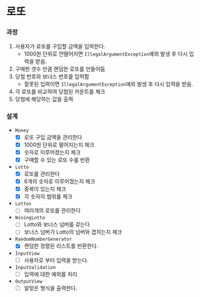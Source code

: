 # 로또

### 과정

1. 사용자가 로또를 구입할 금액을 입력한다.
    - 1000원 단위로 안떨어지면 `IllegalArgumentException`예외 발생 후 다시 입력을 받음.
2. 구매한 갯수 만큼 랜덤한 로또를 만들어둠
3. 당첨 번호와 보너스 번호를 입력함
    - 잘못된 입력이면 `IllegalArgumentException`예외 발생 후 다시 입력을 받음.
4. 각 로또를 비교하여 당첨된 카운트를 체크
5. 당첨에 해당하는 값을 출력

### 설계

- `Money`
    - [x] 로또 구입 금액을 관리한다
    - [x] 1000원 단위로 떨어지는지 체크
    - [x] 숫자로 이루어졌는지 체크
    - [x] 구매할 수 있는 로또 수를 반환

- `Lotto`
    - [x] 로또를 관리한다
    - [x] 6개의 숫자로 이루어졌는지 체크
    - [x] 중복이 있는지 체크
    - [x] 각 숫자의 범위를 체크

- `Lottos`
    - [ ] 여러개의 로또를 관리한다

- `WiningLotto`
    - [ ] Lotto와 보너스 넘버를 갖는다
    - [ ] 보너스 넘버가 Lotto의 넘버와 겹치는지 체크

- `RandomNumberGenerator`
    - [x] 랜덤한 정렬된 리스트를 반환한다.

- `InputView`
    - [ ] 사용자로 부터 입력을 받는다.

- `InputValidation`
    - [ ] 입력에 대한 예외를 처리

- `OutputView`
    - [ ] 알맞은 형식을 출력한다.
